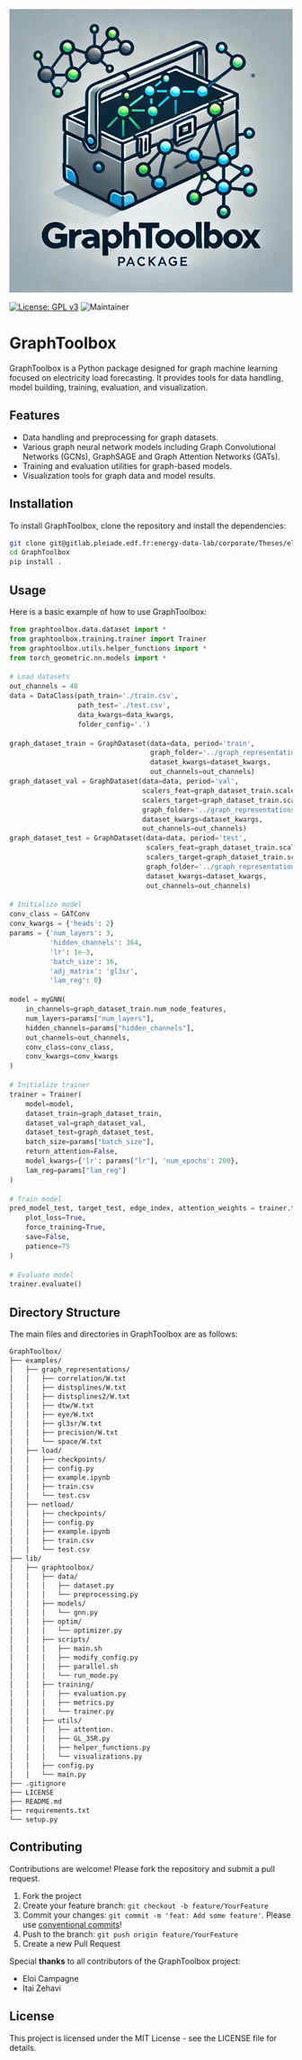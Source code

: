 ![alt text](docs/source/graphtoolbox.png)

[![License: GPL v3](https://img.shields.io/badge/License-GPLv3-blue.svg)](https://www.gnu.org/licenses/gpl-3.0)
![Maintainer](https://img.shields.io/badge/maintainer-E.Campagne-blue)

# GraphToolbox

GraphToolbox is a Python package designed for graph machine learning focused on electricity load forecasting. It provides tools for data handling, model building, training, evaluation, and visualization.

## Features

- Data handling and preprocessing for graph datasets.
- Various graph neural network models including Graph Convolutional Networks (GCNs), GraphSAGE and Graph Attention Networks (GATs).
- Training and evaluation utilities for graph-based models.
- Visualization tools for graph data and model results.

## Installation

To install GraphToolbox, clone the repository and install the dependencies:

```sh
git clone git@gitlab.pleiade.edf.fr:energy-data-lab/corporate/Theses/eloi-campagne/graphtoolbox.git
cd GraphToolbox
pip install .
```

## Usage

Here is a basic example of how to use GraphToolbox:

```python
from graphtoolbox.data.dataset import *
from graphtoolbox.training.trainer import Trainer
from graphtoolbox.utils.helper_functions import *
from torch_geometric.nn.models import *

# Load datasets
out_channels = 48
data = DataClass(path_train='./train.csv', 
                 path_test='./test.csv', 
                 data_kwargs=data_kwargs,
                 folder_config='.')

graph_dataset_train = GraphDataset(data=data, period='train', 
                                   graph_folder='../graph_representations',
                                   dataset_kwargs=dataset_kwargs,
                                   out_channels=out_channels)
graph_dataset_val = GraphDataset(data=data, period='val', 
                                 scalers_feat=graph_dataset_train.scalers_feat, 
                                 scalers_target=graph_dataset_train.scalers_target,
                                 graph_folder='../graph_representations',
                                 dataset_kwargs=dataset_kwargs,
                                 out_channels=out_channels)
graph_dataset_test = GraphDataset(data=data, period='test',
                                  scalers_feat=graph_dataset_train.scalers_feat, 
                                  scalers_target=graph_dataset_train.scalers_target,
                                  graph_folder='../graph_representations',
                                  dataset_kwargs=dataset_kwargs,
                                  out_channels=out_channels)

# Initialize model
conv_class = GATConv
conv_kwargs = {'heads': 2}
params = {'num_layers': 3, 
          'hidden_channels': 364, 
          'lr': 1e-3, 
          'batch_size': 16, 
          'adj_matrix': 'gl3sr', 
          'lam_reg': 0}

model = myGNN(
    in_channels=graph_dataset_train.num_node_features,
    num_layers=params["num_layers"],
    hidden_channels=params["hidden_channels"],
    out_channels=out_channels,
    conv_class=conv_class,
    conv_kwargs=conv_kwargs
)

# Initialize trainer
trainer = Trainer(
    model=model,
    dataset_train=graph_dataset_train,
    dataset_val=graph_dataset_val,
    dataset_test=graph_dataset_test,
    batch_size=params["batch_size"],
    return_attention=False,
    model_kwargs={'lr': params["lr"], 'num_epochs': 200},
    lam_reg=params["lam_reg"]
)

# Train model
pred_model_test, target_test, edge_index, attention_weights = trainer.train(
    plot_loss=True,
    force_training=True,
    save=False,
    patience=75
)

# Evaluate model
trainer.evaluate()
```

## Directory Structure

The main files and directories in GraphToolbox are as follows:
```
GraphToolbox/
├── examples/
│   ├── graph_representations/
│   │   ├── correlation/W.txt
│   │   ├── distsplines/W.txt
│   │   ├── distsplines2/W.txt
│   │   ├── dtw/W.txt
│   │   ├── eye/W.txt
│   │   ├── gl3sr/W.txt
│   │   ├── precision/W.txt
│   │   └── space/W.txt
│   ├── load/
│   │   ├── checkpoints/
│   │   ├── config.py
│   │   ├── example.ipynb
│   │   ├── train.csv
│   │   └── test.csv
│   ├── netload/
│   │   ├── checkpoints/
│   │   ├── config.py
│   │   ├── example.ipynb
│   │   ├── train.csv
│   │   └── test.csv
├── lib/
│   ├── graphtoolbox/
│   │   ├── data/
│   │   │   ├── dataset.py
│   │   │   └── preprocessing.py
│   │   ├── models/
│   │   │   └── gnn.py
│   │   ├── optim/
│   │   │   └── optimizer.py
│   │   ├── scripts/
│   │   │   ├── main.sh
│   │   │   ├── modify_config.py
│   │   │   ├── parallel.sh
│   │   │   └── run_mode.py
│   │   ├── training/
│   │   │   ├── evaluation.py
│   │   │   ├── metrics.py
│   │   │   └── trainer.py
│   │   ├── utils/
│   │   │   ├── attention.
│   │   │   ├── GL_3SR.py
│   │   │   ├── helper_functions.py
│   │   │   └── visualizations.py
│   │   ├── config.py
│   │   └── main.py
├── .gitignore
├── LICENSE
├── README.md
├── requirements.txt
└── setup.py
```

## Contributing

Contributions are welcome! Please fork the repository and submit a pull request.

1. Fork the project
2. Create your feature branch: `git checkout -b feature/YourFeature`
3. Commit your changes: `git commit -m 'feat: Add some feature'`. Please use [conventional commits](https://www.conventionalcommits.org/en/v1.0.0/)!
4. Push to the branch: `git push origin feature/YourFeature`
5. Create a new Pull Request

Special **thanks** to all contributors of the GraphToolbox project:

- Eloi Campagne 
- Itai Zehavi

## License

This project is licensed under the MIT License - see the LICENSE file for details.